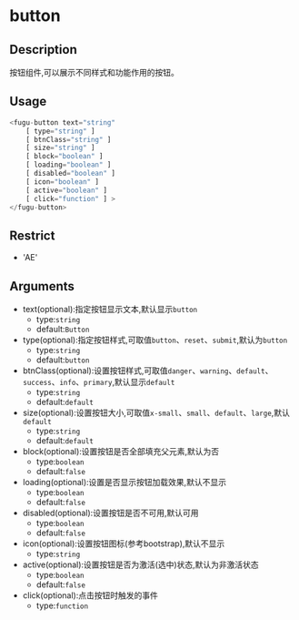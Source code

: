 # button
## Description
按钮组件,可以展示不同样式和功能作用的按钮。

## Usage

``` javascript
<fugu-button text="string"
    [ type="string" ]
    [ btnClass="string" ]
    [ size="string" ]
    [ block="boolean" ]
    [ loading="boolean" ]
    [ disabled="boolean" ]
    [ icon="boolean" ]
    [ active="boolean" ]
    [ click="function" ] >
</fugu-button>
```
## Restrict
- 'AE'

## Arguments

- text(optional):指定按钮显示文本,默认显示`button`
    - type:`string`
    - default:`Button`
- type(optional):指定按钮样式,可取值`button`、`reset`、`submit`,默认为`button`
    - type:`string`
    - default:`button`
- btnClass(optional):设置按钮样式,可取值`danger`、`warning`、`default`、`success`、`info`、`primary`,默认显示`default`
    - type:`string`
    - default:`default`
- size(optional):设置按钮大小,可取值`x-small`、`small`、`default`、`large`,默认`default`
    - type:`string`
    - default:`default`
- block(optional):设置按钮是否全部填充父元素,默认为否
    - type:`boolean`
    - default:`false`
- loading(optional):设置是否显示按钮加载效果,默认不显示
    - type:`boolean`
    - default:`false`
- disabled(optional):设置按钮是否不可用,默认可用
    - type:`boolean`
    - default:`false`
- icon(optional):设置按钮图标(参考bootstrap),默认不显示
    - type:`string`
- active(optional):设置按钮是否为激活(选中)状态,默认为非激活状态
    - type:`boolean`
    - default:`false`
- click(optional):点击按钮时触发的事件
    - type:`function`